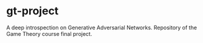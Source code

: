 # gt-project
A deep introspection on Generative Adversarial Networks.
Repository of the Game Theory course final project.

